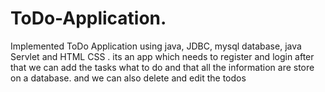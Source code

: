 # ToDo-Application.
Implemented ToDo Application using java, JDBC, mysql database, java Servlet and HTML CSS . its an app which needs to register and login after that we can add the tasks what to do and that all the information are store on a database. and we can also delete and edit the todos
